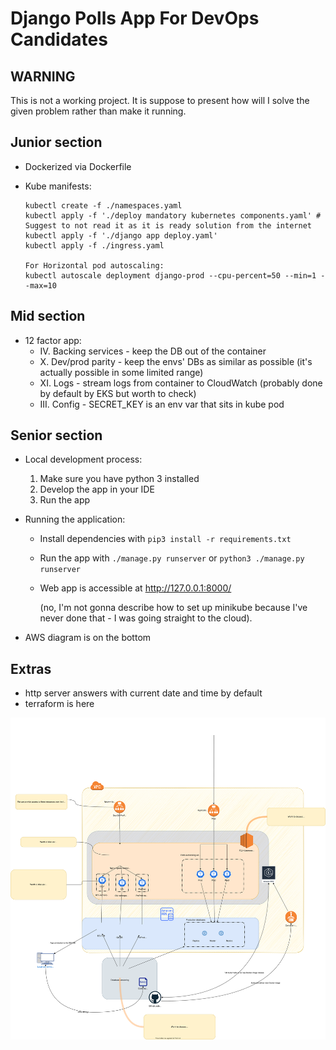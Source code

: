 # Django Polls App For DevOps Candidates

## WARNING

This is not a working project. It is suppose to present how will I solve the given problem rather than make it running.

## Junior section

- Dockerized via Dockerfile
- Kube manifests:

  ```
  kubectl create -f ./namespaces.yaml
  kubectl apply -f './deploy mandatory kubernetes components.yaml' # Suggest to not read it as it is ready solution from the internet
  kubectl apply -f './django app deploy.yaml'
  kubectl apply -f ./ingress.yaml

  For Horizontal pod autoscaling:
  kubectl autoscale deployment django-prod --cpu-percent=50 --min=1 --max=10
  ```

## Mid section

- 12 factor app:
  - IV. Backing services - keep the DB out of the container
  - X. Dev/prod parity - keep the envs' DBs as similar as possible (it's actually possible in some limited range)
  - XI. Logs - stream logs from container to CloudWatch (probably done by default by EKS but worth to check)
  - III. Config - SECRET_KEY is an env var that sits in kube pod

## Senior section

- Local development process: 
  1. Make sure you have python 3 installed
  1. Develop the app in your IDE
  1. Run the app
- Running the application:
  - Install dependencies with `pip3 install -r requirements.txt`
  - Run the app with `./manage.py runserver` or `python3 ./manage.py runserver`
  - Web app is accessible at http://127.0.0.1:8000/

    (no, I'm not gonna describe how to set up minikube because I've never done that - I was going straight to the cloud).

- AWS diagram is on the bottom

## Extras

- http server answers with current date and time by default
- terraform is here

![AWS graph](spoton_diagram.drawio.svg)
